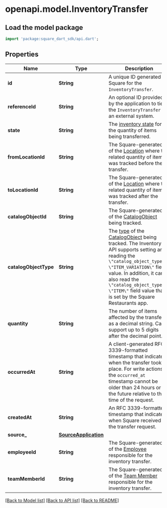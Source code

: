 # openapi.model.InventoryTransfer

## Load the model package
```dart
import 'package:square_dart_sdk/api.dart';
```

## Properties
Name | Type | Description | Notes
------------ | ------------- | ------------- | -------------
**id** | **String** | A unique ID generated by Square for the `InventoryTransfer`. | [optional] 
**referenceId** | **String** | An optional ID provided by the application to tie the `InventoryTransfer` to an external system. | [optional] 
**state** | **String** | The [inventory state](https://developer.squareup.com/reference/square_2023-12-13/enums/InventoryState) for the quantity of items being transferred. | [optional] 
**fromLocationId** | **String** | The Square-generated ID of the [Location](https://developer.squareup.com/reference/square_2023-12-13/objects/Location) where the related quantity of items was tracked before the transfer. | [optional] 
**toLocationId** | **String** | The Square-generated ID of the [Location](https://developer.squareup.com/reference/square_2023-12-13/objects/Location) where the related quantity of items was tracked after the transfer. | [optional] 
**catalogObjectId** | **String** | The Square-generated ID of the [CatalogObject](https://developer.squareup.com/reference/square_2023-12-13/objects/CatalogObject) being tracked. | [optional] 
**catalogObjectType** | **String** | The [type](https://developer.squareup.com/reference/square_2023-12-13/enums/CatalogObjectType) of the [CatalogObject](https://developer.squareup.com/reference/square_2023-12-13/objects/CatalogObject) being tracked.   The Inventory API supports setting and reading the `\"catalog_object_type\": \"ITEM_VARIATION\"` field value.  In addition, it can also read the `\"catalog_object_type\": \"ITEM\"` field value that is set by the Square Restaurants app. | [optional] 
**quantity** | **String** | The number of items affected by the transfer as a decimal string. Can support up to 5 digits after the decimal point. | [optional] 
**occurredAt** | **String** | A client-generated RFC 3339-formatted timestamp that indicates when the transfer took place. For write actions, the `occurred_at` timestamp cannot be older than 24 hours or in the future relative to the time of the request. | [optional] 
**createdAt** | **String** | An RFC 3339-formatted timestamp that indicates when Square received the transfer request. | [optional] 
**source_** | [**SourceApplication**](SourceApplication.md) |  | [optional] 
**employeeId** | **String** | The Square-generated ID of the [Employee](https://developer.squareup.com/reference/square_2023-12-13/objects/Employee) responsible for the inventory transfer. | [optional] 
**teamMemberId** | **String** | The Square-generated ID of the [Team Member](https://developer.squareup.com/reference/square_2023-12-13/objects/TeamMember) responsible for the inventory transfer. | [optional] 

[[Back to Model list]](../README.md#documentation-for-models) [[Back to API list]](../README.md#documentation-for-api-endpoints) [[Back to README]](../README.md)


